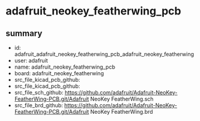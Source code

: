 # adafruit_neokey_featherwing_pcb
 
## summary 
* id: adafruit_adafruit_neokey_featherwing_pcb_adafruit_neokey_featherwing
* user: adafruit
* name: adafruit_neokey_featherwing_pcb
* board: adafruit_neokey_featherwing
* src_file_kicad_pcb_github: 
* src_file_kicad_pcb_github: 
* src_file_sch_github: https://github.com/adafruit/Adafruit-NeoKey-FeatherWing-PCB.git/Adafruit NeoKey FeatherWing.sch
* src_file_brd_github: https://github.com/adafruit/Adafruit-NeoKey-FeatherWing-PCB.git/Adafruit NeoKey FeatherWing.brd



